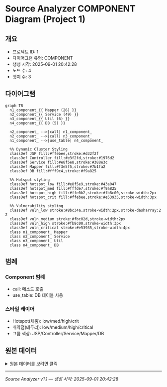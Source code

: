 # Source Analyzer COMPONENT Diagram (Project 1)

## 개요
- 프로젝트 ID: 1
- 다이어그램 유형: COMPONENT
- 생성 시각: 2025-09-01 20:42:28
- 노드 수: 4
- 엣지 수: 3

## 다이어그램

```mermaid
graph TB
  n1_component_{{ Mapper (26) }}
  n2_component_{{ Service (49) }}
  n3_component_{{ Util (6) }}
  n4_component_{{ DB (5) }}

  n2_component_ -->|call| n1_component_
  n2_component_ -->|call| n3_component_
  n1_component_ -->|use_table| n4_component_

  %% Dynamic Cluster Styling
  classDef JSP fill:#ffebee,stroke:#d32f2f
  classDef Controller fill:#e3f2fd,stroke:#1976d2
  classDef Service fill:#e8f5e8,stroke:#388e3c
  classDef Mapper fill:#f3e5f5,stroke:#7b1fa2
  classDef DB fill:#fff9c4,stroke:#f9a825

  %% Hotspot styling
  classDef hotspot_low fill:#e8f5e9,stroke:#43a047
  classDef hotspot_med fill:#fffde7,stroke:#f9a825
  classDef hotspot_high fill:#ffe0b2,stroke:#fb8c00,stroke-width:2px
  classDef hotspot_crit fill:#ffebee,stroke:#e53935,stroke-width:3px

  %% Vulnerability styling
  classDef vuln_low stroke:#8bc34a,stroke-width:2px,stroke-dasharray:2 2
  classDef vuln_medium stroke:#fbc02d,stroke-width:2px
  classDef vuln_high stroke:#fb8c00,stroke-width:3px
  classDef vuln_critical stroke:#e53935,stroke-width:4px
  class n1_component_ Mapper
  class n2_component_ Service
  class n3_component_ Util
  class n4_component_ DB
```

## 범례

### Component 범례

- call: 메소드 호출
- use_table: DB 테이블 사용

### 스타일 레이어
- Hotspot(채움): low/med/high/crit
- 취약점(테두리): low/medium/high/critical
- 그룹 색상: JSP/Controller/Service/Mapper/DB

## 원본 데이터

<details>
<summary>원본 데이터를 보려면 클릭</summary>

노드 목록 (4)
```json
  component:Mapper: Mapper (26) (component)
  component:Service: Service (49) (component)
  component:Util: Util (6) (component)
  component:DB: DB (5) (component)
```

엣지 목록 (3)
```json
  component:Service -> component:Mapper (call)
  component:Service -> component:Util (call)
  component:Mapper -> component:DB (use_table)
```

</details>

---
*Source Analyzer v1.1 — 생성 시각: 2025-09-01 20:42:28*